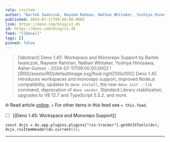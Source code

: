 ```yaml
---
role: rssitem
author: "Bartek Iwańczuk, Nayeem Rahman, Nathan Whitaker, Yoshiya Hinosawa, Asher Gomez"
published: 2024-07-11T09:00:00.000Z
link: https://deno.com/blog/v1.45
id: https://deno.com/blog/v1.45
feed: "[[Deno]]"
tags: []
pinned: false
---
```


> [!abstract] Deno 1.45: Workspace and Monorepo Support by Bartek Iwańczuk, Nayeem Rahman, Nathan Whitaker, Yoshiya Hinosawa, Asher Gomez - 2024-07-11T09:00:00.000Z
> ![[RSS/assets/RSSdefaultImage.svg|float:right|100x100]] Deno 1.45 introduces workspaces and monorepo support, improved Node.js compatibility, updates to `deno install`, the new `deno init --lib` command, deprecation of `deno vendor`, Standard Library stabilization, upgrades to V8 12.7 and TypeScript 5.5.2, and more.

🌐 Read article [online](https://deno.com/blog/v1.45). ⤴ For other items in this feed see `= this.feed`.

- [ ] [[Deno 1․45꞉ Workspace and Monorepo Support]]

~~~dataviewjs
const dvjs = dv.app.plugins.plugins["rss-tracker"].getDVJSTools(dv);
dvjs.rssItemHeader(dv.current());
~~~

- - -
